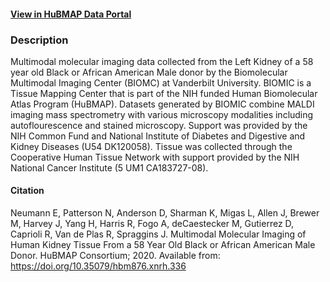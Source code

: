 #### [View in HuBMAP Data Portal](https://portal.hubmapconsortium.org/browse/collection/6a6efd0c1a2681dc7d2faab8e4ab0bca)

### Description

Multimodal molecular imaging data collected from the Left Kidney of a 58 year old Black or African American Male donor by the Biomolecular Multimodal Imaging Center (BIOMC) at Vanderbilt University. BIOMIC is a Tissue Mapping Center that is part of the NIH funded Human Biomolecular Atlas Program (HuBMAP). Datasets generated by BIOMIC combine MALDI imaging mass spectrometry with various microscopy modalities including autoflourescence and stained microscopy. Support was provided by the NIH Common Fund and National Institute of Diabetes and Digestive and Kidney Diseases (U54 DK120058). Tissue was collected through the Cooperative Human Tissue Network with support provided by the NIH National Cancer Institute (5 UM1 CA183727-08).

#### Citation

Neumann E, Patterson N, Anderson D, Sharman K, Migas L, Allen J, Brewer M, Harvey J, Yang H, Harris R, Fogo A, deCaestecker M, Gutierrez D, Caprioli R, Van de Plas R, Spraggins J. Multimodal Molecular Imaging of Human Kidney Tissue From a 58 Year Old Black or African American Male Donor. HuBMAP Consortium; 2020. Available from: https://doi.org/10.35079/hbm876.xnrh.336
